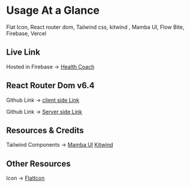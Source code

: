 # Usage At a Glance

Flat Icon, React router dom, Tailwind css, kitwind , Mamba UI, Flow Bite, Firebase, Vercel

## Live Link

Hosted in Firebase -> [Health Coach](https://healthcoach-98a40.web.app/)

## React Router Dom v6.4

Github Link -> [client side Link](https://github.com/Porgramming-Hero-web-course/b6a11-service-review-client-side-hossainshadat)

Github Link -> [Server side Link](https://github.com/Porgramming-Hero-web-course/b6a11-service-review-server-side-hossainshadat)

## Resources & Credits

Tailwind Components ->
[Mamba UI](https://www.mambaui.com/)
[Kitwind](https://kitwind.io/products/kometa/components)

## Other Resources

Icon -> [FlatIcon](https://www.flaticon.com/)
